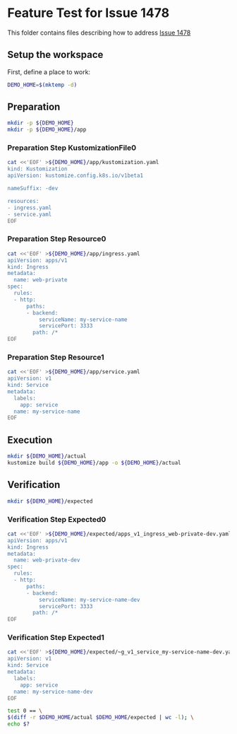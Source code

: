 # Feature Test for Issue 1478


This folder contains files describing how to address [Issue 1478](https://github.com/kubernetes-sigs/kustomize/issues/1478)

## Setup the workspace

First, define a place to work:

<!-- @makeWorkplace @test -->
```bash
DEMO_HOME=$(mktemp -d)
```

## Preparation

<!-- @makeDirectories @test -->
```bash
mkdir -p ${DEMO_HOME}
mkdir -p ${DEMO_HOME}/app
```

### Preparation Step KustomizationFile0

<!-- @createKustomizationFile0 @test -->
```bash
cat <<'EOF' >${DEMO_HOME}/app/kustomization.yaml
kind: Kustomization
apiVersion: kustomize.config.k8s.io/v1beta1

nameSuffix: -dev

resources:
- ingress.yaml
- service.yaml
EOF
```


### Preparation Step Resource0

<!-- @createResource0 @test -->
```bash
cat <<'EOF' >${DEMO_HOME}/app/ingress.yaml
apiVersion: apps/v1
kind: Ingress
metadata:
  name: web-private
spec:
  rules:
  - http:
      paths:
      - backend:
          serviceName: my-service-name
          servicePort: 3333
        path: /*
EOF
```


### Preparation Step Resource1

<!-- @createResource1 @test -->
```bash
cat <<'EOF' >${DEMO_HOME}/app/service.yaml
apiVersion: v1
kind: Service
metadata:
  labels:
    app: service
  name: my-service-name
EOF
```

## Execution

<!-- @build @test -->
```bash
mkdir ${DEMO_HOME}/actual
kustomize build ${DEMO_HOME}/app -o ${DEMO_HOME}/actual
```

## Verification

<!-- @createExpectedDir @test -->
```bash
mkdir ${DEMO_HOME}/expected
```


### Verification Step Expected0

<!-- @createExpected0 @test -->
```bash
cat <<'EOF' >${DEMO_HOME}/expected/apps_v1_ingress_web-private-dev.yaml
apiVersion: apps/v1
kind: Ingress
metadata:
  name: web-private-dev
spec:
  rules:
  - http:
      paths:
      - backend:
          serviceName: my-service-name-dev
          servicePort: 3333
        path: /*
EOF
```


### Verification Step Expected1

<!-- @createExpected1 @test -->
```bash
cat <<'EOF' >${DEMO_HOME}/expected/~g_v1_service_my-service-name-dev.yaml
apiVersion: v1
kind: Service
metadata:
  labels:
    app: service
  name: my-service-name-dev
EOF
```


<!-- @compareActualToExpected @test -->
```bash
test 0 == \
$(diff -r $DEMO_HOME/actual $DEMO_HOME/expected | wc -l); \
echo $?
```

